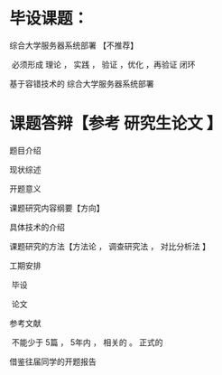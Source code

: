 # 毕设课题：

综合大学服务器系统部署  【不推荐】

​      必须形成   理论  ，   实践   ， 验证   ，优化     ，再验证       闭环

基于容错技术的   综合大学服务器系统部署





# 课题答辩【参考     研究生论文 】

题目介绍

现状综述

开题意义



课题研究内容纲要【方向】

具体技术的介绍

课题研究的方法【方法论   ，   调查研究法    ，    对比分析法  】





工期安排

​			毕设

​			论文

参考文献

​		不能少于   5篇    ，   5年内     ，   相关的      。       正式的  





借鉴往届同学的开题报告    